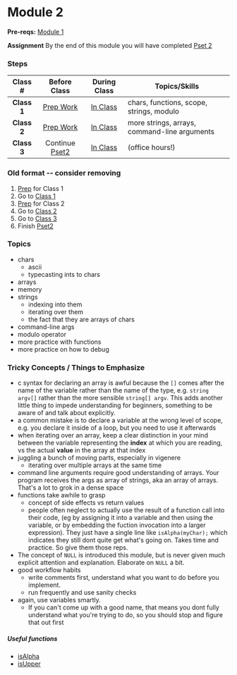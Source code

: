 # Module 2

**Pre-reqs:** [Module 1]()

**Assignment** By the end of this module you will have completed [Pset 2]()

### Steps

Class # | Before Class | During Class | Topics/Skills
:--------:|:------------:|:------------:|-----------------------|
**Class 1**| [Prep Work](./class1-prep) | [In Class](./class1) | chars, functions, scope, strings, modulo|
**Class 2**| [Prep Work](./class2-prep) | [In Class](./class2) | more strings, arrays, command-line arguments |
**Class 3**| Continue [Pset2](http://cdn.cs50.net/2015/fall/psets/2/pset2/pset2.html) | [In Class](./class3) | (office hours!)|


### Old format -- consider removing
1. [Prep](./class1-prep) for Class 1
2. Go to [Class 1](./class1)
3. [Prep](./class1-prep) for Class 2
4. Go to [Class 2](./class2)
5. Go to [Class 3](./class3) 
6. Finish [Pset2](TODO)

### Topics 

* chars
  * ascii 
  * typecasting ints to chars
* arrays
* memory
* strings
  * indexing into them
  * iterating over them
  * the fact that they are arrays of chars
* command-line args
* modulo operator
* more practice with functions
* more practice on how to debug

### Tricky Concepts / Things to Emphasize
* c syntax for declaring an array is awful because the `[]` comes after the name of the variable rather than the name of the type, e.g. `string argv[]` rather than the more sensible `string[] argv`. This adds another little thing to impede understanding for beginners, something to be aware of and talk about explicitly.
* a common mistake is to declare a variable at the wrong level of scope, e.g. you declare it inside of a loop, but you need to use it afterwards
* when iterating over an array, keep a clear distinction in your mind between the variable representing 
the **index** at which you are reading, vs the actual **value** in the array at that index
* juggling a bunch of moving parts, especially in vigenere
  * iterating over multiple arrays at the same time
* command line arguments require good understanding of arrays. Your program receives the args as array of strings, aka an array of arrays. That's a lot to grok in a dense space
* functions take awhile to grasp
  * concept of side effects vs return values
  * people often neglect to actually use the result of a function call into their code, (eg by assigning it into a variable and then using the variable, or by embedding the fuction invocation into a larger expression). They just have a single line like `isAlpha(myChar);` which indicates they still dont quite get what's going on. Takes time and practice. So give them those reps.
* The concept of `NULL` is introduced this module, but is never given much explicit attention and explanation. Elaborate on `NULL` a bit.
* good workflow habits
  * write comments first, understand what you want to do before you implement.
  * run frequently and use sanity checks
* again, use variables smartly. 
  * If you can't come up with a good name, that means you dont fully understand what you're trying to do, so you should stop and figure that out first
 
##### Useful functions
* [isAlpha](https://reference.cs50.net/ctype.h/isalpha)
* [isUpper](https://reference.cs50.net/ctype.h/isupper)
  
